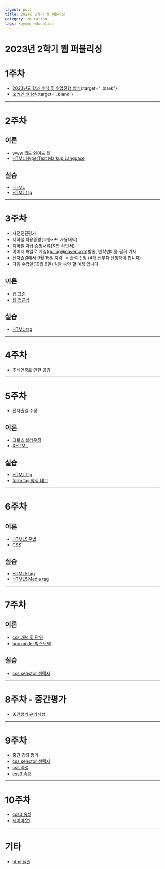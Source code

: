 ```yaml
---
layout: post
title: 2023년 2학기 웹 퍼블리싱
category: education
tags: kaywon education
---
```


# 2023년 2학기 웹 퍼블리싱

# 1주차

* [2023년도 학과 수칙 및 수업진행 방식](/subpage/2023/09/07/education-rule.html){:target="_blank"}
* [오리엔테이션](/subpage/2023/09/07/webpublishing-week1.html){:target="_blank"}

---

# 2주차

## 이론

* [www 월드 와이드 웹](/web/2023/09/15/www.html)
* [HTML HyperText Markup Language](/web/2023/09/15/hypertext-markup-language.html)

## 실습

* [HTML](/web/2023/08/22/html.html)
* [HTML tag](/web/2023/09/14/html-tag.html)

---

# 3주차
* 사전진단평가
* 지하철 이용증빙(교통카드 사용내역)
* 지하철 지급 증빙서류(지연 확인서)
* 이미지 파일로 메일(gunug@naver.com)발송, 반학번이름 필히 기제
* 전자출결에서 9월 15일 지각 -> 출석 신청 (4개 전부다 신청해야 합니다)
* 다음 수업일(10월 6일) 일괄 승인 할 예정 입니다.

## 이론
* [웹 표준](/web/2023/09/21/web-standards.html)
* [웹 접근성](/web/2023/09/21/web-accessibility.html)

## 실습
* [HTML tag](/web/2023/09/14/html-tag.html)

---

# 4주차
* 추석연휴로 인한 공강

---

# 5주차
* 전자출결 수정

## 이론
* [크로스 브라우징](/web/2023/10/05/web_cross_browsing.html)
* [XHTML](/web/2023/10/05/xhtml.html)

## 실습
* [HTML tag](/web/2023/09/14/html-tag.html)
* [form tag 양식 태그](/web/2023/09/25/html_form_tag.html)


---

# 6주차

## 이론
* [HTML5 문법](/web/2023/10/12/html5.html)
* [CSS](/web/2023/10/12/css-use.html)

## 실습
* [HTML5 tag](/web/2023/09/11/html-5-tag.html)
* [HTML5 Media tag](/web/2023/10/06/hmtl5-media-tag.html)

---

# 7주차

## 이론
* [css 개념 및 단위](/web/2023/10/19/css-unit.html)
* [box model 박스모델](/web/2023/10/19/css-box-model.html)

## 실습
* [css selector 선택자](/web/2023/10/19/css-select.html)

---

# 8주차 - 중간평가
* [중간평가 유의사항](/subpage/2023/10/06/2023-2-middle-test.html)

---

# 9주차
* 중간 강의 평가
* [css selector 선택자](/web/2023/10/19/css-select.html)
* [css 속성](/web/2023/10/19/css.html)
* [css3 속성](/web/2023/11/02/css3.html)

---

# 10주차
* [css3 속성](/web/2023/11/02/css3.html)
* [레이아웃1](/web/2023/11/02/web-layout1.html)

---

# 기타
* [html 샘플](/subpage/2023/10/12/html-sample.html)
